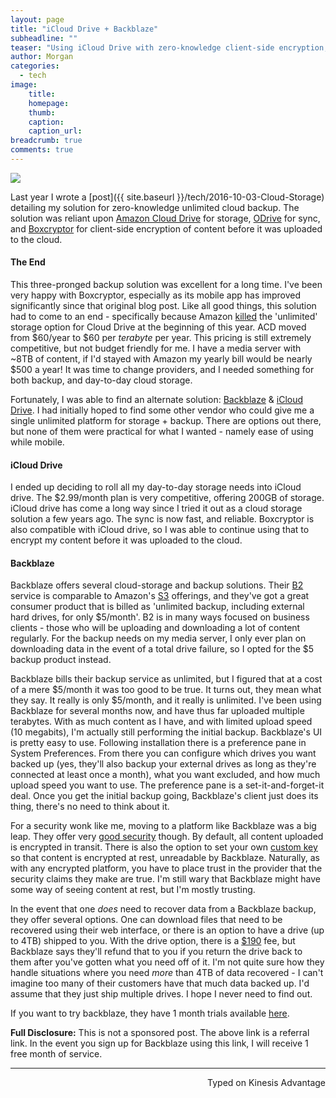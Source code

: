```yaml
---
layout: page
title: "iCloud Drive + Backblaze"
subheadline: ""
teaser: "Using iCloud Drive with zero-knowledge client-side encryption, and Backblaze for unlimited encrypted cloud backup."
author: Morgan
categories:
  - tech
image:
    title:
    homepage:
    thumb:
    caption:
    caption_url:
breadcrumb: true
comments: true
---
```

![](https://imgur.com/pEDSdXL.jpg)

Last year I wrote a [post]({{ site.baseurl }}/tech/2016-10-03-Cloud-Storage) detailing my solution for zero-knowledge unlimited cloud backup. The solution was reliant upon [Amazon Cloud Drive](https://amazon.com/clouddrive) for storage, [ODrive](https://www.odrive.com/) for sync, and [Boxcryptor](https://www.boxcryptor.com/en/) for client-side encryption of content before it was uploaded to the cloud.

#### The End

This three-pronged backup solution was excellent for a long time. I've been very happy with Boxcryptor, especially as its mobile app has improved significantly since that original blog post. Like all good things, this solution had to come to an end - specifically because Amazon [killed](https://twitter.com/morganspeck/status/874716152680902656) the 'unlimited' storage option for Cloud Drive at the beginning of this year. ACD moved from $60/year to $60 per _terabyte_ per year. This pricing is still extremely competitive, but not budget friendly for me. I have a media server with  ~8TB of content, if I'd stayed with Amazon my yearly bill would be nearly $500 a year! It was time to change providers, and I needed something for both backup, and day-to-day cloud storage.

Fortunately, I was able to find an alternate solution: [Backblaze](https://secure.backblaze.com/r/01ky72) & [iCloud Drive](https://www.apple.com/icloud/icloud-drive/). I had initially hoped to find some other vendor who could give me a single unlimited platform for storage + backup. There are options out there, but none of them were practical for what I wanted - namely ease of using while mobile.

#### iCloud Drive

I ended up deciding to roll all my day-to-day storage needs into iCloud drive. The $2.99/month plan is very competitive, offering 200GB of storage. iCloud drive has come a long way since I tried it out as a cloud storage solution a few years ago. The sync is now fast, and reliable. Boxcryptor is also compatible with iCloud drive, so I was able to continue using that to encrypt my content before it was uploaded to the cloud.

#### Backblaze  

Backblaze offers several cloud-storage and backup solutions. Their [B2](https://www.backblaze.com/b2/cloud-storage.html) service is comparable to Amazon's [S3](https://aws.amazon.com/s3/) offerings, and they've got a great consumer product that is billed as 'unlimited backup, including external hard drives, for only $5/month'. B2 is in many ways focused on business clients - those who will be uploading and downloading a lot of content regularly. For the backup needs on my media server, I only ever plan on downloading data in the event of a total drive failure, so I opted for the $5 backup product instead.

Backblaze bills their backup service as unlimited, but I figured that at a cost of a mere $5/month it was too good to be true. It turns out, they mean what they say. It really is only $5/month, and it really is unlimited. I've been using Backblaze for several months now, and have thus far uploaded multiple terabytes. With as much content as I have, and with limited upload speed (10 megabits), I'm actually still performing the initial backup. Backblaze's UI is pretty easy to use. Following installation there is a preference pane in System Preferences. From there you can configure which drives you want backed up (yes, they'll also backup your external drives as long as they're connected at least once a month), what you want excluded, and how much upload speed you want to use. The preference pane is a set-it-and-forget-it deal. Once you get the initial backup going, Backblaze's client just does its thing, there's no need to think about it.

For a security wonk like me, moving to a platform like Backblaze was a big leap. They offer very [good security](https://www.backblaze.com/backup-encryption.html) though. By default, all content uploaded is encrypted in transit. There is also the option to set your own [custom key](https://www.backblaze.com/backup-encryption.html) so that content is encrypted at rest, unreadable by Backblaze. Naturally, as with any encrypted platform, you have to place trust in the provider that the security claims they make are true. I'm still wary that Backblaze might have some way of seeing content at rest, but I'm mostly trusting.

In the event that one _does_ need to recover data from a Backblaze backup, they offer several options. One can download files that need to be recovered using their web interface, or there is an option to have a drive (up to 4TB) shipped to you. With the drive option, there is a [$190](https://www.backblaze.com/restore.html) fee, but Backblaze says they'll refund that to you if you return the drive back to them after you've gotten what you need off of it. I'm not quite sure how they handle situations where you need _more_ than 4TB of data recovered - I can't imagine too many of their customers have that much data backed up. I'd assume that they just ship multiple drives. I hope I never need to find out.

If you want to try backblaze, they have 1 month trials available [here](https://secure.backblaze.com/r/01ky72).

**Full Disclosure:** This is not a sponsored post. The above link is a referral link. In the event you sign up for Backblaze using this link, I will receive 1 free month of service.

---
<p align="right">Typed on Kinesis Advantage</p>
